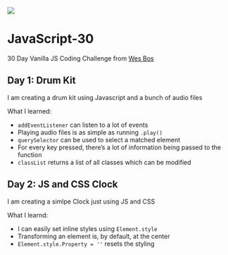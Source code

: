 ![](https://javascript30.com/images/JS3-social-share.png)

# JavaScript-30
30 Day Vanilla JS Coding Challenge from [Wes Bos](https://github.com/wesbos/JavaScript30)

## Day 1: Drum Kit
I am creating a drum kit using Javascript and a bunch of audio files

What I learned:
- ```addEventListener``` can listen to a lot of events
- Playing audio files is as simple as running ```.play()```
- ```querySelector``` can be used to select a matched element
- For every key pressed, there’s a lot of information being passed to the function
- ```classList``` returns a list of all classes which can be modified

## Day 2: JS and CSS Clock
I am creating a simlpe Clock just using JS and CSS

What I learnd:
- I can easily set inline styles using ```Element.style```
- Transforming an element is, by default, at the center
- ```Element.style.Property = ''``` resets the styling
